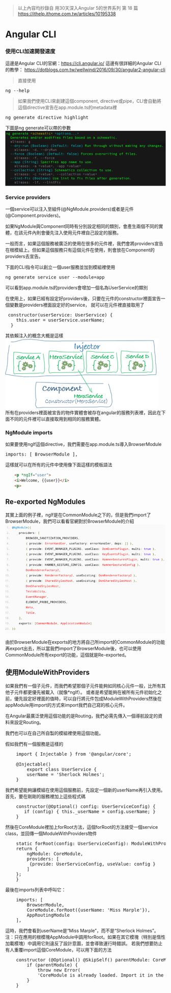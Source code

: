 > 以上內容均抄錄自 用30天深入Angular 5的世界系列 第 18 篇  
> https://ithelp.ithome.com.tw/articles/10195338
  
# Angular CLI
### 使用CLI加速開發速度
這邊是Angular CLI的官網：https://cli.angular.io/
這邊有很詳細的Angular CLI的教學：
https://dotblogs.com.tw/wellwind/2016/09/30/angular2-angular-cli


> 直接使用

<pre>
ng --help
</pre>

> 如果我們使用CLI來創建這個component, directive或pipe，CLI會自動將這個directive宣告在app.module.ts的metadata裡

<pre>
ng generate directive highlight
</pre>

下圖是ng generate可以帶的參數  
![](/source/images/generate.png)
### Service providers
<p>
一個service可以注入至組件(@NgModule.providers)或者是元件(@Component.providers)。

如果NgModule與Component同時有分別設定相同的類別，會產生兩個不同的實體，在該元件內則會優先注入使用元件裡自己設定的服務。

一般而言，如果這個服務被廣泛的使用在很多的元件裡，我們會將providers宣告在根模組上。但如果這個服務只有這個元件在使用，則會放在Component的providers去宣告。
</p>

下面的CLI指令可以創立一個user服務並加到模組裡使用
<pre>
ng generate service user --module=app
</pre>
可以看到app.module.ts的providers會增加一個名為UserService的類別
<p>
在使用上，如果已經有設定好providers後，只要在元件的constructor裡面宣告一個變數是providers裡面設定好的service，
就可以在元件裡直接取用了
</p>
<pre>
 constructor(userService: UserService) {
    this.user = userService.userName;
  }
</pre>

其依賴注入的概念大概是這樣  
![](/source/images/injector-injects.png)  
所有在providers裡面被宣告的物件實體會被存在angular的服務列表裡，因此在下面不同的元件裡可以直接取用到相同的服務實體。  

### NgModule imports
如果要使用ngIf這個directive，我們需要在app.module.ts導入BrowserModule
<pre>
imports: [ BrowserModule ],
</pre>

這樣就可以在所有的元件中使用像下面這樣的模板語法

```html
    <p *ngIf="user">
    <i>Welcome, {{user}}</i>
    <p>
```
## Re-exported NgModules
其實上面的例子裡，ngIf是在CommonModule之下的，但是我們import了BrowserModule，我們可以看看官網對於BrowserModule的介紹
![ngModules](/source/images/ngmodules.png)

由於BrowserModule在exports的地方將自己所import的CommonModule的功能再export出去，所以當我們import了BrowserModule後，也可以使用CommonModule所有export的功能，這個就是Re-exported。


## 使用ModuleWithProviders
<p>
如果我們有一個子元件，而我們希望那個子元件能夠如同核心元件一般，比所有其他子元件都更優先被載入（就像*ngIf）。
或者是希望能夠在被所有元件初始化之前，優先設定好裡面的值時，可以自行將元件包成ModuleWithProviders然後在appModule用import的方式來import我們自己寫的核心元件。

在Angular最廣泛使用這個功能的是Routing，我們必需先傳入一個導航設定的資料來設定Routing。

我們也可以在自己所自製的模組裡使用這個功能。  
  
假如我們有一個服務是這樣的
<pre>
    import { Injectable } from '@angular/core';

    @Injectable()
        export class UserService {
        userName = 'Sherlock Holmes';
    }
</pre>

我們希望能夠讓模組在使用這個服務前，先設定一個新的userName再引入使用。
首先，要在剛剛的服務裡加上這些程式碼
<pre>
    constructor(@Optional() config: UserServiceConfig) {
       if (config) { this._userName = config.userName; }
    }
</pre>

然後在CoreModule裡加上forRoot方法，這個forRoot的方法接受一個service class，並回傳一個ModuleWithProviders物件
<pre>
    static forRoot(config: UserServiceConfig): ModuleWithProviders {
    return {
        ngModule: CoreModule,
        providers: [
         {provide: UserServiceConfig, useValue: config }
        ]
    };
    }
</pre>

最後在imports列表中呼叫它：
<pre>
    imports: [
        BrowserModule,
        CoreModule.forRoot({userName: 'Miss Marple'}),
        AppRoutingModule
    ],
</pre>
這時，我們會看到userName是“Miss Marple”，而不是“Sherlock Holmes”。  
注：只在應用的根模塊AppModule中調用forRoot。如果在其它模塊（特別是惰性加載模塊）中調用它則違反了設計意圖，並會導致運行時錯誤。
若我們想要防止有人重覆import這個CoreModule，可以用下面的方法
<pre>
    constructor (@Optional() @SkipSelf() parentModule: CoreModule) {
        if (parentModule) {
            throw new Error(
            'CoreModule is already loaded. Import it in the AppModule only');
        }
    }
</pre>